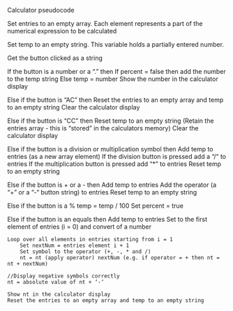 Calculator pseudocode

Set entries to an empty array. Each element represents a part of the numerical expression to be calculated

Set temp to an empty string. This variable holds a partially entered number.

Get the button clicked as a string 

If the button is a number or a “.” then
	If percent = false then add the number to the temp string
	Else temp = number
	Show the number in the calculator display

Else if the button is “AC” then 
	Reset the entries to an empty array and temp to an empty string
	Clear the calculator display

Else if the button is “CC” then 
	Reset temp to an empty string 
	(Retain the entries array - this is “stored” in the calculators memory)
	Clear the calculator display

Else if the button is a division or multiplication symbol then
	Add temp to entries (as a new array element)
	If the division button is pressed add a “/“ to entries 
	If the multiplication button is pressed add “*” to entries
	Reset temp to an empty string

Else if the button is + or a - then
	Add temp to entries
	Add the operator (a “+” or a “-“ button string) to entries
	Reset temp to an empty string

Else if the button is a %
	temp = temp / 100
	Set percent = true 

Else if the button is an equals then
	Add temp to entries 
	Set to the first element of entries (i = 0) and convert of a number
	
	Loop over all elements in entries starting from i = 1
		Set nextNum = entries element i + 1
		Set symbol to the operator (+, -, * and /)
		nt = nt (apply operator) nextNum (e.g. if operator = + then nt = nt + nextNum)
		
	//Display negative symbols correctly
	nt = absolute value of nt + ‘-‘
	
	Show nt in the calculator display
	Reset the entries to an empty array and temp to an empty string
